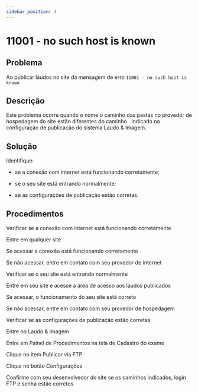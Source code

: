 ```yaml
---
sidebar_position: 4
---
```


# 11001 - no such host is known

## Problema

Ao publicar laudos no site dá mensagem de erro `11001 - no such
host is known`

## Descrição

Este problema ocorre quando o nome o caminho das pastas no
provedor de hospedagem do site estão diferentes do caminho   
indicado na configuração de publicação do sistema Laudo &
Imagem.

## Solução

Identifique:

* se a conexão com internet está funcionando corretamente;

* se o seu site está entrando normalmente;

* se as configurações de publicação estão corretas.

## Procedimentos

Verificar se a conexão com internet está funcionando
corretamente

Entre em qualquer site

Se acessar a conexão está funcionando corretamente

Se não acessar, entre em contato com seu provedor de internet

Verificar se o seu site está entrando normalmente

Entre em seu site e acesse a área de acesso aos laudos
publicados

Se acessar, o funcionamento do seu site está correto

Se não acessar, entre em contato com seu provedor de hospedagem

Verificar se as configurações de publicação estão corretas

Entre no Laudo & Imagem

Entre em Painel de Procedimentos na tela de Cadastro do exame

Clique no item Publicar via FTP

Clique no botão Configurações

Confirme com seu desenvolvedor do site se os caminhos indicados,
login FTP e senha estão corretos